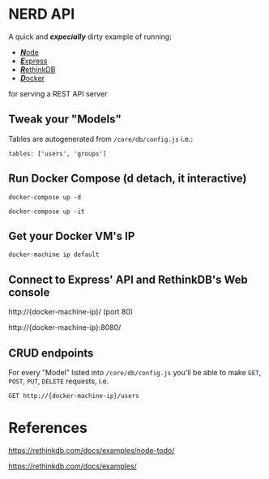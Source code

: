# NERD API

A quick and ***expecially*** dirty example of running:
* [***N***ode](https://nodejs.org/)
* [***E***xpress](http://expressjs.com/)
* [***R***ethinkDB](https://www.rethinkdb.com/)
* [***D***ocker](https://www.docker.com/)

for serving a REST API server

## Tweak your "Models"
Tables are autogenerated from `/core/db/config.js` i.e.:
```
tables: ['users', 'groups']
```

## Run Docker Compose (d detach, it interactive)
```
docker-compose up -d

docker-compose up -it
```

## Get your Docker VM's IP
`
docker-machine ip default
`

## Connect to Express' API and RethinkDB's Web console
http://{docker-machine-ip}/ (port 80)

http://{docker-machine-ip}:8080/

## CRUD endpoints
For every "Model" listed into `/core/db/config.js` you'll be able to make `GET`, `POST`, `PUT`, `DELETE` requests, i.e.
```
GET http://{docker-machine-ip}/users
```

# References
https://rethinkdb.com/docs/examples/node-todo/

https://rethinkdb.com/docs/examples/
